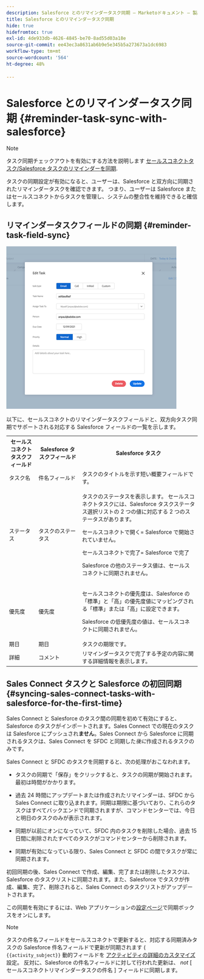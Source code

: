 ```yaml
---
description: Salesforce とのリマインダータスク同期 — Marketoドキュメント — 製品ドキュメント
title: Salesforce とのリマインダータスク同期
hide: true
hidefromtoc: true
exl-id: 4de933db-4626-4845-be70-8ad55d03a18e
source-git-commit: ee43ec3a8631ab6b9e5e345b5a273673a1dc6983
workflow-type: tm+mt
source-wordcount: '564'
ht-degree: 48%

---
```


# Salesforce とのリマインダータスク同期 {#reminder-task-sync-with-salesforce}

>[!NOTE]
>
>タスク同期チェックアウトを有効にする方法を説明します [セールスコネクトタスク/Salesforce タスクのリマインダーを同期](/help/marketo/product-docs/marketo-sales-connect/crm/salesforce-integration/salesforce-sync-settings.md#sync-sales-connect-tasks-reminders-to-salesforce-tasks).

タスクの同期設定が有効になると、ユーザーは、Salesforce と双方向に同期されたリマインダータスクを確認できます。 つまり、ユーザーは Salesforce またはセールスコネクトからタスクを管理し、システムの整合性を維持できると確信します。

## リマインダータスクフィールドの同期 {#reminder-task-field-sync}

![](assets/reminder-task-sync-with-salesforce-1.png)

以下に、セールスコネクトのリマインダータスクフィールドと、双方向タスク同期でサポートされる対応する Salesforce フィールドの一覧を示します。

<table>
 <tr>
  <th>セールスコネクトタスクフィールド</th>
  <th>Salesforce タスクフィールド</th>
  <th>Salesforce タスク</th>
 </tr>
 <tr>
  <td>タスク名</td>
  <td>件名フィールド</td>
  <td>タスクのタイトルを示す短い概要フィールドです。</td>
 </tr>
 <tr>
  <td>ステータス</td>
  <td>タスクのステータス</td>
  <td><p>タスクのステータスを表示します。 セールスコネクトタスクには、Salesforce タスクステータス選択リストの 2 つの値に対応する 2 つのステータスがあります。</p>
  <p>セールスコネクトで開く= Salesforce で開始されていません。</p>
  <p>セールスコネクトで完了= Salesforce で完了</p>
  <p>Salesforce の他のステータス値は、セールスコネクトに同期されません。</p></td>
 </tr>
 <tr>
  <td>優先度</td>
  <td>優先度</td>
  <td><p>セールスコネクトの優先度は、Salesforce の「標準」と「高」の優先度値にマッピングされる「標準」または「高」に設定できます。</p>
  <p>Salesforce の低優先度の値は、セールスコネクトに同期されません。</p></td>
 </tr>
 <tr>
  <td>期日</td>
  <td>期日</td>
  <td>タスクの期限です。</td>
 </tr>
 <tr>
  <td>詳細</td>
  <td>コメント</td>
  <td>リマインダータスクで完了する予定の内容に関する詳細情報を表示します。</td>
 </tr>
</table>

## Sales Connect タスクと Salesforce の初回同期 {#syncing-sales-connect-tasks-with-salesforce-for-the-first-time}

Sales Connect と Salesforce のタスク間の同期を初めて有効にすると、Salesforce のタスクがインポートされます。Sales Connect での現在のタスクは  Salesforce にプッシュされ&#x200B;**ません**。Sales Connect から Salesforce に同期されるタスクは、Sales Connect を SFDC と同期した&#x200B;*後に*&#x200B;作成されるタスクのみです。

Sales Connect と SFDC のタスクを同期すると、次の処理がおこなわれます。

* タスクの同期で「保存」をクリックすると、タスクの同期が開始されます。最初は時間がかかります。

* 過去 24 時間にアップデートまたは作成されたリマインダーは、SFDC から Sales Connect に取り込まれます。同期は期限に基づいており、これらのタスクはすべてバックエンドで同期されますが、コマンドセンターでは、今日と明日のタスクのみが表示されます。

* 同期が以前にオンになっていて、SFDC 内のタスクを削除した場合、過去 15 日間に削除されたすべてのタスクがコマンドセンターから削除されます。

* 同期が有効になっている限り、Sales Connect と SFDC の間でタスクが常に同期されます。

初回同期の後、Sales Connect で作成、編集、完了または削除したタスクは、Salesforce のタスクリストに同期されます。また、Salesforce でタスクが作成、編集、完了、削除されると、Sales Connect のタスクリストがアップデートされます。

この同期を有効にするには、Web アプリケーションの[設定ページ](https://toutapp.com/login)で同期ボックスをオンにします。

>[!NOTE]
>
>タスクの件名フィールドをセールスコネクトで更新すると、対応する同期済みタスクの Salesforce 件名フィールドで更新が同期されます ( `{{activity_subject}}` 動的フィールドを [アクティビティの詳細のカスタマイズ](/help/marketo/product-docs/marketo-sales-connect/crm/salesforce-integration/configure-salesforce-activity-detail-customization.md) 設定。 反対に、Salesforce の件名フィールドに対して行われた更新は、 _not_ [ セールスコネクトリマインダータスクの件名 ] フィールドに同期します。
